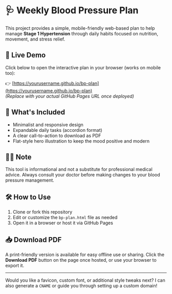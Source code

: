 # 🩺 Weekly Blood Pressure Plan

This project provides a simple, mobile-friendly web-based plan to help manage **Stage 1 Hypertension** through daily habits focused on nutrition, movement, and stress relief.

## 🔗 Live Demo

Click below to open the interactive plan in your browser (works on mobile too):

👉 [https://yourusername.github.io/bp-plan](https://yourusername.github.io/bp-plan)  
*(Replace with your actual GitHub Pages URL once deployed)*

## 📄 What's Included

- Minimalist and responsive design
- Expandable daily tasks (accordion format)
- A clear call-to-action to download as PDF
- Flat-style hero illustration to keep the mood positive and modern

## 🧑‍⚕️ Note

This tool is informational and not a substitute for professional medical advice. Always consult your doctor before making changes to your blood pressure management.

## 🛠️ How to Use

1. Clone or fork this repository
2. Edit or customize the `bp-plan.html` file as needed
3. Open it in a browser or host it via GitHub Pages

## 📥 Download PDF

A print-friendly version is available for easy offline use or sharing. Click the **Download PDF** button on the page once hosted, or use your browser to export it.

---

Would you like a favicon, custom font, or additional style tweaks next? I can also generate a `CNAME` or guide you through setting up a custom domain!
